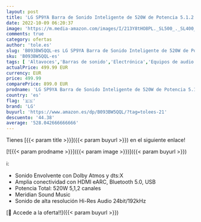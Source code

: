 ```yaml
---
layout: post
title: 'LG SP9YA Barra de Sonido Inteligente de 520W de Potencia 5.1.2 Canales de Sondino Hi-Res Audio  Dolby Atmos y DTS:X. Compatible con AirPlay 2  Spotify  Alexa  Chromecast. El Sondino Absoluto'
date: 2022-10-09 06:20:37
image: 'https://m.media-amazon.com/images/I/213Y8tHO8PL._SL500_._SL400_.jpg'
comments: true
category: ofertas
author: 'tole.es'
slug: 'B093BW5QQL-es LG SP9YA Barra de Sonido Inteligente de 520W de Potencia...'
sku: 'B093BW5QQL-es'
tags: [ 'Altavoces','Barras de sonido','Electrónica','Equipos de audio y Hi-Fi','alexa','lg','🇪🇸', ]
actualPrice: 499.99 EUR
currency: EUR
price: 499.99
comparePrice: 899.0 EUR
prodname: 'LG SP9YA Barra de Sonido Inteligente de 520W de Potencia 5.1.2 Canales de Sondino Hi-Res Audio  Dolby Atmos y DTS:X. Compatible con AirPlay 2  Spotify  Alexa  Chromecast. El Sondino Absoluto'
country: 'es'
flag: '🇪🇸'
brand: 'LG'
buyurl: 'https://www.amazon.es/dp/B093BW5QQL/?tag=tolees-21'
descuento: '44.38'
average: '528.042666666666'
---
```


Tienes [{{< param title >}}]({{< param buyurl >}}) en el siguiente enlace!

[![{{< param prodname >}}]({{< param image >}})]({{< param buyurl >}})

ℹ️:

- Sonido Envolvente con Dolby Atmos y dts:X
- Amplia conectividad con HDMI eARC, Bluetooth 5.0, USB
- Potencia Total: 520W 5,1,2 canales
- Meridian Sound Music
- Sonido de alta resolución Hi-Res Audio 24bit/192kHz

[🛒 Accede a la oferta!!]({{< param buyurl >}})
